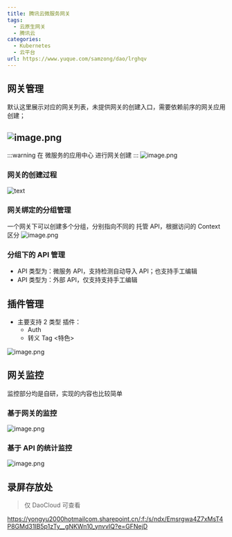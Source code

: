 ```yaml
---
title: 腾讯云微服务网关
tags: 
  - 云原生网关
  - 腾讯云
categories:
  - Kubernetes
  - 云平台
url: https://www.yuque.com/samzong/dao/lrghqv
---
```




## 网关管理

默认这里展示对应的网关列表，未提供网关的创建入口，需要依赖前序的网关应用创建；

## ![image.png](http://ipic-typora-samzong.oss-cn-qingdao.aliyuncs.com//uPic/1651835188355-19fc2743-a4c8-4656-a5eb-ddda1c009412.png?x-oss-process=image/resize,w_960,m_lfit)

:::warning
在 微服务的应用中心 进行网关创建
:::
![image.png](http://ipic-typora-samzong.oss-cn-qingdao.aliyuncs.com//uPic/1651835152102-06d0d818-2fa9-4de2-bc7c-8ff54598a977.png?x-oss-process=image/resize,w_960,m_lfit)

### 网关的创建过程

![text](http://ipic-typora-samzong.oss-cn-qingdao.aliyuncs.com//uPic/1651837425558-4d08bdb8-0b33-4d15-93f0-50d8f6aff20f.jpeg?x-oss-process=image/resize,w_960,m_lfit)

### 网关绑定的分组管理

一个网关下可以创建多个分组，分别指向不同的 托管 API，根据访问的 Context 区分
![image.png](http://ipic-typora-samzong.oss-cn-qingdao.aliyuncs.com//uPic/1651835588311-0c5f3792-dd31-4f1e-92da-1b50419eab32.png?x-oss-process=image/resize,w_960,m_lfit)

### 分组下的 API 管理

- API 类型为：微服务 API，支持检测自动导入 API；也支持手工编辑
- API 类型为：外部 API，仅支持支持手工编辑

## 插件管理

- 主要支持 2 类型 插件：
  - Auth
  - 转义 Tag <特色>

![image.png](http://ipic-typora-samzong.oss-cn-qingdao.aliyuncs.com//uPic/1651835272534-895b305a-c811-4def-867c-7be69c7febd1.png?x-oss-process=image/resize,w_960,m_lfit)

## 网关监控

监控部分均是自研，实现的内容也比较简单

### 基于网关的监控

![image.png](http://ipic-typora-samzong.oss-cn-qingdao.aliyuncs.com//uPic/1651836406548-7e7da58e-e9d8-424f-ac5e-d1d755793217.png?x-oss-process=image/resize,w_960,m_lfit)

### 基于 API 的统计监控

![image.png](http://ipic-typora-samzong.oss-cn-qingdao.aliyuncs.com//uPic/1651836565750-f2e14946-a137-4929-808c-096c61cebaf6.png?x-oss-process=image/resize,w_960,m_lfit)

## 录屏存放处

> 仅 DaoCloud 可查看

<https://yongyu2000hotmailcom.sharepoint.cn/:f:/s/ndx/Emsrgwa4Z7xMsT4P8GMd31IB5p1zTy__gNKWn10_ynvvIQ?e=GFNejD>
